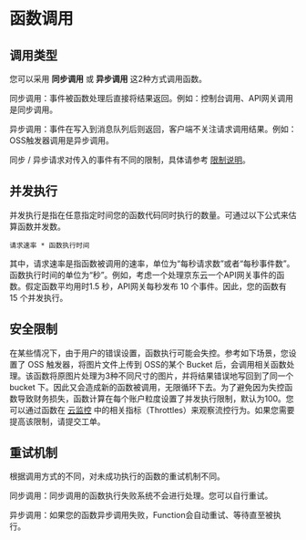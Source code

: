 # 函数调用


## 调用类型

您可以采用 **同步调用** 或 **异步调用** 这2种方式调用函数。

同步调用：事件被函数处理后直接将结果返回。例如：控制台调用、API网关调用是同步调用。

异步调用：事件在写入到消息队列后则返回，客户端不关注请求调用结果。例如：OSS触发器调用是异步调用。

同步 / 异步请求对传入的事件有不同的限制，具体请参考 [限制说明](../../../Function-Service/Introduction/Limits.md)。

 

## 并发执行

并发执行是指在任意指定时间您的函数代码同时执行的数量。可通过以下公式来估算函数并发数。

`请求速率 * 函数执行时间`

其中，请求速率是指函数被调用的速率，单位为“每秒请求数”或者“每秒事件数”。函数执行时间的单位为“秒”。例如，考虑一个处理京东云一个API网关事件的函数。假定函数平均用时1.5 秒，API网关每秒发布 10 个事件。因此，您的函数有 15 个并发执行。

 

## 安全限制

在某些情况下，由于用户的错误设置，函数执行可能会失控。参考如下场景，您设置了 OSS 触发器，将图片文件上传到 OSS的某个 Bucket 后，会调用相关函数处理。该函数将原图片处理为3种不同尺寸的图片，并将结果错误地写回到了同一个bucket 下。因此又会造成新的函数被调用，无限循环下去。为了避免因为失控函数导致财务损失，函数计算在每个账户粒度设置了并发执行限制，默认为100。您可以通过函数在 [云监控](https://cms.console.aliyun.com/#/cloud/overview/fc/) 中的相关指标（Throttles）来观察流控行为。如果您需要提高该限制，请提交工单。

 

## 重试机制

根据调用方式的不同，对未成功执行的函数的重试机制不同。

同步调用：同步调用的函数执行失败系统不会进行处理。您可以自行重试。

异步调用：如果您的函数异步调用失败，Function会自动重试、等待直至被执行。

